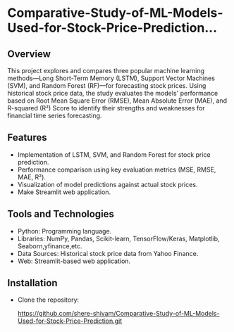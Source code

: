 # Comparative-Study-of-ML-Models-Used-for-Stock-Price-Prediction...

## Overview  
This project explores and compares three popular machine learning methods—Long Short-Term Memory (LSTM), Support Vector Machines (SVM), and Random Forest (RF)—for forecasting stock prices. Using historical stock price data, the study evaluates the models' performance based on Root Mean Square Error (RMSE), Mean Absolute Error (MAE), and R-squared (R²) Score to identify their strengths and weaknesses for financial time series forecasting.  

## Features  
- Implementation of LSTM, SVM, and Random Forest for stock price prediction.  
- Performance comparison using key evaluation metrics (MSE, RMSE, MAE, R²).  
- Visualization of model predictions against actual stock prices.  
- Make Streamlit web application.  

## Tools and Technologies  
- Python: Programming language.  
- Libraries: NumPy, Pandas, Scikit-learn, TensorFlow/Keras, Matplotlib, Seaborn,yfinance,etc.  
- Data Sources: Historical stock price data from Yahoo Finance.  
- Web: Streamlit-based web application.  

## Installation  
- Clone the repository:  
  
   https://github.com/shere-shivam/Comparative-Study-of-ML-Models-Used-for-Stock-Price-Prediction.git
